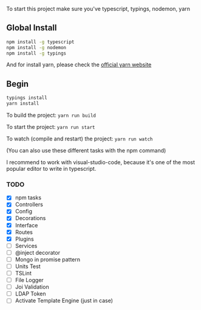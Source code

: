 To start this project make sure you've typescript, typings, nodemon, yarn

## Global Install

```bash
npm install -g typescript
npm install -g nodemon
npm install -g typings
```

And for install yarn, please check the [official yarn website]

## Begin

```bash
typings install
yarn install
```

To build the project: ```yarn run build```

To start the project: ``` yarn run start ```

To watch (compile and restart) the project: ``` yarn run watch ```

(You can also use these different tasks with the npm command)

I recommend to work with visual-studio-code, because it's one of the most popular editor to write in typescript.

### TODO
- [x] npm tasks
- [x] Controllers
- [x] Config
- [x] Decorations
- [x] Interface
- [x] Routes
- [x] Plugins
- [ ] Services
- [ ] @inject decorator
- [ ] Mongo in promise pattern
- [ ] Units Test
- [ ] TSLint
- [ ] File Logger
- [ ] Joi Validation
- [ ] LDAP Token
- [ ] Activate Template Engine (just in case)

[official yarn website]: https://yarnpkg.com/fr/docs/install#linux-tab